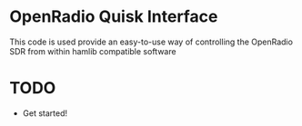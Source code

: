 OpenRadio Quisk Interface
=========================

This code is used provide an easy-to-use way of controlling the OpenRadio SDR from within hamlib compatible software


TODO
====
* Get started!


